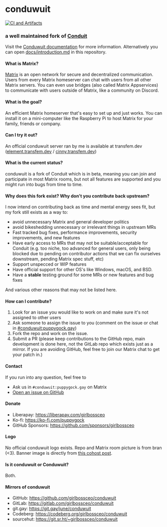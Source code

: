 # conduwuit

[![CI and Artifacts](https://github.com/girlbossceo/conduwuit/actions/workflows/ci.yml/badge.svg?branch=main)](https://github.com/girlbossceo/conduwuit/actions/workflows/ci.yml)

<!-- ANCHOR: catchphrase -->
### a well maintained fork of [Conduit](https://conduit.rs/)
<!-- ANCHOR_END: catchphrase -->

Visit the [Conduwuit documentation](https://conduwuit.puppyirl.gay/) for more information.
Alternatively you can open [docs/introduction.md](docs/introduction.md) in this repository.

<!-- ANCHOR: body -->
#### What is Matrix?

[Matrix](https://matrix.org) is an open network for secure and decentralized
communication. Users from every Matrix homeserver can chat with users from all
other Matrix servers. You can even use bridges (also called Matrix Appservices)
to communicate with users outside of Matrix, like a community on Discord.

#### What is the goal?

An efficient Matrix homeserver that's easy to set up and just works. You can install
it on a mini-computer like the Raspberry Pi to host Matrix for your family,
friends or company.

#### Can I try it out?

An official conduwuit server ran by me is available at transfem.dev ([element.transfem.dev](https://element.transfem.dev) / [cinny.transfem.dev](https://cinny.transfem.dev))

#### What is the current status?

conduwuit is a fork of Conduit which is in beta, meaning you can join and participate in most
Matrix rooms, but not all features are supported and you might run into bugs
from time to time.

#### Why does this fork exist? Why don't you contribute back upstream?

I now intend on contributing back as time and mental energy sees fit, but my fork still exists as a way to:
- avoid unnecessary Matrix and general developer politics
- avoid bikeshedding unnecessary or irrelevant things in upstream MRs
- Fast tracked bug fixes, performance improvements, security improvements, and new features
- Have early access to MRs that may not be suitable/acceptable for Conduit (e.g. too niche, too advanced for general users, only being blocked due to pending on contributor actions that we can fix ourselves downstream, pending Matrix spec stuff, etc)
- Support unspecced or WIP features
- Have official support for other OS's like Windows, macOS, and BSD.
- Have a **stable** testing ground for some MRs or new features and bug fixes

And various other reasons that may not be listed here.
<!-- ANCHOR_END: body -->

<!-- ANCHOR: footer -->
#### How can I contribute?

1. Look for an issue you would like to work on and make sure it's not assigned
   to other users
2. Ask someone to assign the issue to you (comment on the issue or chat in
   [#conduwuit:puppygock.gay](https://matrix.to/#/#conduwuit:puppygock.gay))
3. Fork the repo and work on the issue.
4. Submit a PR (please keep contributions to the GitHub repo, main development is done here, not the GitLab repo which exists just as a mirror. If you are avoiding GitHub, feel free to join our Matrix chat to get your patch in.)

#### Contact

If you run into any question, feel free to
- Ask us in `#conduwuit:puppygock.gay` on Matrix
- [Open an issue on GitHub](https://github.com/girlbossceo/conduwuit/issues/new)

#### Donate

- Liberapay: <https://liberapay.com/girlbossceo>
- Ko-fi: <https://ko-fi.com/puppygock>
- GitHub Sponsors: <https://github.com/sponsors/girlbossceo>

#### Logo

No official conduwuit logo exists. Repo and Matrix room picture is from bran (<3). Banner image is directly from [this cohost post](https://cohost.org/RatBaby/post/1028290-finally-a-flag-for).

#### Is it conduwuit or Conduwuit?

Both.

#### Mirrors of conduwuit

- GitHub: <https://github.com/girlbossceo/conduwuit>
- GitLab: <https://gitlab.com/girlbossceo/conduwuit>
- git.gay: <https://git.gay/june/conduwuit>
- Codeberg: <https://codeberg.org/girlbossceo/conduwuit>
- sourcehut: <https://git.sr.ht/~girlbossceo/conduwuit>
<!-- ANCHOR_END: footer -->
